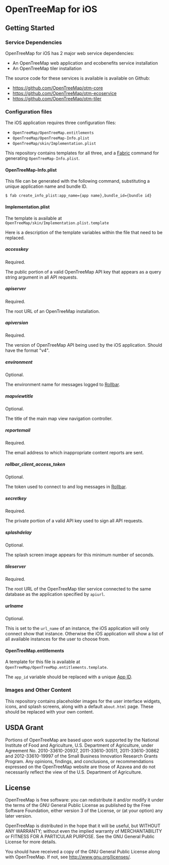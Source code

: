 # OpenTreeMap for iOS

## Getting Started

### Service Dependencies

OpenTreeMap for iOS has 2 major web service dependencies:

  - An OpenTreeMap web application and ecobenefits service installation
  - An OpenTreeMap tiler installation

The source code for these services is available is available on Github:

- https://github.com/OpenTreeMap/otm-core
- https://github.com/OpenTreeMap/otm-ecoservice
- https://github.com/OpenTreeMap/otm-tiler


### Configuration files

The iOS application requires three configuration files:

* `OpenTreeMap/OpenTreeMap.entitlements`
* `OpenTreeMap/OpenTreeMap-Info.plist`
* `OpenTreeMap/skin/Implementation.plist`

This repository contains templates for all three, and a
[Fabric](http://www.fabfile.org/) command for generating
`OpenTreeMap-Info.plist`.

#### OpenTreeMap-Info.plist

This file can be generated with the following command, substituting
a unique application name and bundle ID.

    $ fab create_info_plist:app_name={app name},bundle_id={bundle id}

#### Implementation.plist

The template is available at `OpenTreeMap/skin/Implementation.plist.template`

Here is a description of the template variables within the file that
need to be replaced.

##### accesskey

Required.

The public portion of a valid OpenTreeMap API key that appears as a
query string argument in all API requests.

##### apiserver

Required.

The root URL of an OpenTreeMap installation.

##### apiversion

Required.

The version of OpenTreeMap API being used by the iOS
application. Should have the format "v4".

##### environment

Optional.

The environment name for messages logged to [Rollbar](https://rollbar.com/).

##### mapviewtitle

Optional.

The title of the main map view navigation controller.

##### reportemail

Required.

The email address to which inappropriate content reports are sent.

##### rollbar_client_access_token

Optional.

The token used to connect to and log messages in [Rollbar](https://rollbar.com/).

##### secretkey

Required.

The private portion of a valid API key used to sign all API requests.

##### splashdelay

Optional.

The splash screen image appears for this  minimum number of seconds.

##### tileserver

Required.

The root URL of the OpenTreeMap tiler service connected to the same
database as the application specified by `apiurl`.

##### urlname

Optional.

This is set to the `url_name` of an instance, the iOS application
will only connect show that instance. Otherwise the iOS application
will show a list of all available instances for the user to choose
from.

#### OpenTreeMap.entitlements

A template for this file is available at `OpenTreeMap/OpenTreeMap.entitlements.template`.

The `app_id` variable should be replaced with a unique
[App ID](https://developer.apple.com/library/ios/documentation/General/Conceptual/DevPedia-CocoaCore/AppID.html).


### Images and Other Content

This repository contains placeholder images for the user interface
widgets, icons, and splash screens, along with a default `about.html`
page. These should be replaced with your own content.




## USDA Grant

Portions of OpenTreeMap are based upon work supported by the National Institute of Food and Agriculture, U.S. Department of Agriculture, under Agreement No. 2010-33610-20937, 2011-33610-30511, 2011-33610-30862 and 2012-33610-19997 of the Small Business Innovation Research Grants Program. Any opinions, findings, and conclusions, or recommendations expressed on the OpenTreeMap website are those of Azavea and do not necessarily reflect the view of the U.S. Department of Agriculture.




## License

OpenTreeMap is free software: you can redistribute it and/or modify
it under the terms of the GNU General Public License as published by
the Free Software Foundation, either version 3 of the License, or
(at your option) any later version.

OpenTreeMap is distributed in the hope that it will be useful,
but WITHOUT ANY WARRANTY; without even the implied warranty of
MERCHANTABILITY or FITNESS FOR A PARTICULAR PURPOSE.  See the
GNU General Public License for more details.

You should have received a copy of the GNU General Public License
along with OpenTreeMap.  If not, see <http://www.gnu.org/licenses/>.
